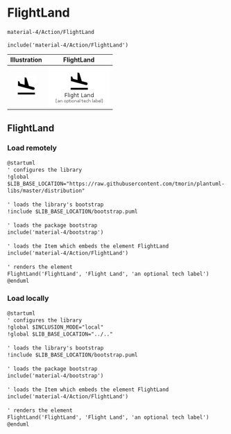 # FlightLand


```text
material-4/Action/FlightLand
```

```text
include('material-4/Action/FlightLand')
```



| Illustration | FlightLand |
| :---: | :---: |
| ![illustration for Illustration](../../material-4/Action/FlightLand.png) | ![illustration for FlightLand](../../material-4/Action/FlightLand.Local.png) |




## FlightLand

### Load remotely
```plantuml
@startuml
' configures the library
!global $LIB_BASE_LOCATION="https://raw.githubusercontent.com/tmorin/plantuml-libs/master/distribution"

' loads the library's bootstrap
!include $LIB_BASE_LOCATION/bootstrap.puml

' loads the package bootstrap
include('material-4/bootstrap')

' loads the Item which embeds the element FlightLand
include('material-4/Action/FlightLand')

' renders the element
FlightLand('FlightLand', 'Flight Land', 'an optional tech label')
@enduml
```

### Load locally
```plantuml
@startuml
' configures the library
!global $INCLUSION_MODE="local"
!global $LIB_BASE_LOCATION="../.."

' loads the library's bootstrap
!include $LIB_BASE_LOCATION/bootstrap.puml

' loads the package bootstrap
include('material-4/bootstrap')

' loads the Item which embeds the element FlightLand
include('material-4/Action/FlightLand')

' renders the element
FlightLand('FlightLand', 'Flight Land', 'an optional tech label')
@enduml
```

